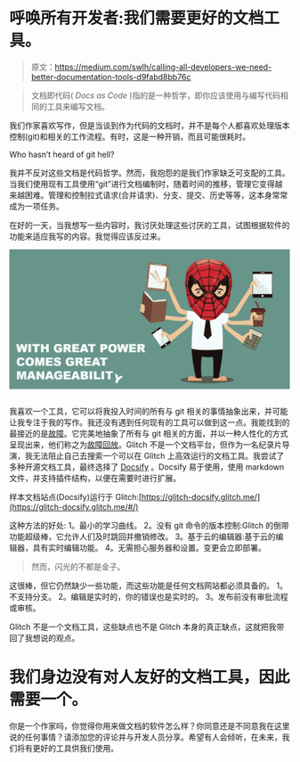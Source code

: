 # 呼唤所有开发者:我们需要更好的文档工具。

> 原文：<https://medium.com/swlh/calling-all-developers-we-need-better-documentation-tools-d9fabd8bb76c>

> 文档即代码( *Docs as Code* )指的是一种哲学，即你应该使用与编写代码相同的工具来编写文档。

我们作家喜欢写作，但是当谈到作为代码的文档时，并不是每个人都喜欢处理版本控制(git)和相关的工作流程。有时，这是一种开销，而且可能很耗时。

Who hasn’t heard of git hell?

我并不反对这些文档是代码哲学。然而，我抱怨的是我们作家缺乏可支配的工具。当我们使用现有工具使用“git”进行文档编制时，随着时间的推移，管理它变得越来越困难。管理和控制拉式请求(合并请求)、分支、提交、历史等等，这本身常常成为一项任务。

在好的一天，当我想写一些内容时，我讨厌处理这些讨厌的工具，试图根据软件的功能来适应我写的内容。我觉得应该反过来。

![](img/8b8e2f65b3e078c622bacb6445819824.png)

我喜欢一个工具，它可以将我投入时间的所有与 git 相关的事情抽象出来，并可能让我专注于我的写作。我还没有遇到任何现有的工具可以做到这一点。我能找到的最接近的是[故障](https://glitch.com/)。它完美地抽象了所有与 git 相关的方面，并以一种人性化的方式呈现出来，他们称之为[故障回放](/glitch/reinventing-version-control-with-glitch-rewind-914c350da442)。Glitch 不是一个文档平台，但作为一名纪录片导演，我无法阻止自己去搜索一个可以在 Glitch 上高效运行的文档工具。我尝试了多种开源文档工具，最终选择了 [Docsify](https://docsify.js.org/) 。Docsify 易于使用，使用 markdown 文件，并支持插件结构，以便在需要时进行扩展。

样本文档站点(Docsify)运行于 Glitch:[https://glitch-docsify.glitch.me/](https://glitch-docsify.glitch.me/#/)

这种方法的好处:
1。最小的学习曲线。
2。没有 git 命令的版本控制:Glitch 的倒带功能超级棒，它允许人们及时跳回并撤销修改。
3。基于云的编辑器:基于云的编辑器，具有实时编辑功能。
4。无需担心服务器和设置。变更会立即部署。

> 然而，闪光的不都是金子。

这很棒，但它仍然缺少一些功能，而这些功能是任何文档网站都必须具备的。
1。不支持分支。
2。编辑是实时的，你的错误也是实时的。
3。发布前没有审批流程或审核。

Glitch 不是一个文档工具，这些缺点也不是 Glitch 本身的真正缺点，这就把我带回了我想说的观点。

# 我们身边没有对人友好的文档工具，因此需要一个。

你是一个作家吗，你觉得你用来做文档的软件怎么样？你同意还是不同意我在这里说的任何事情？请添加您的评论并与开发人员分享。希望有人会倾听，在未来，我们将有更好的工具供我们使用。